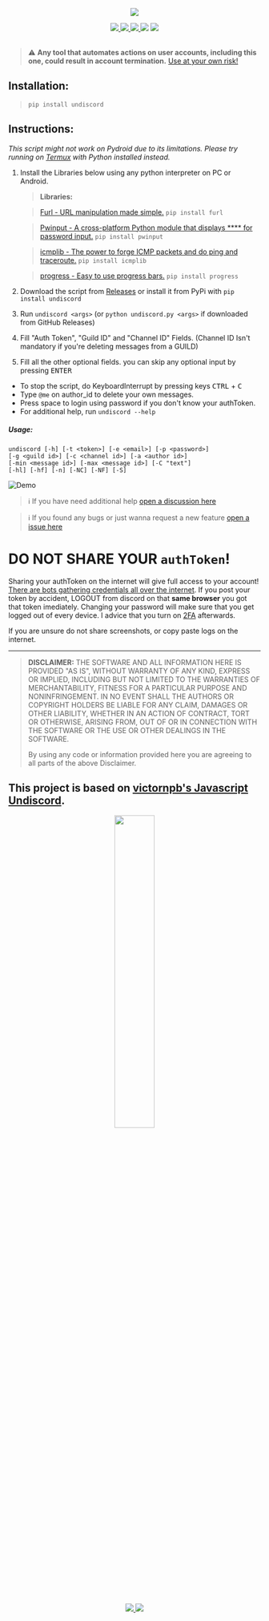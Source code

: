 <p align="center">
  <img src="https://raw.githubusercontent.com/HardcodedCat/undiscord-python/main/.github/ASSETS/title.png">


<div align="center">
  <a href="https://github.com/HardcodedCat/undiscord-python/releases/latest">
    <img src="https://img.shields.io/github/v/tag/HardcodedCat/undiscord-python?style=for-the-badge&label=LATEST"/>
  </a>
  <a href="/LICENSE">
    <img src="https://img.shields.io/github/license/hardcodedcat/undiscord-python?style=for-the-badge"/>
  </a>
  <a href="https://pypi.org/project/undiscord">
    <img src="https://img.shields.io/badge/pypi-3670A0?style=for-the-badge&logo=pypi&logoColor=ffdd54" />
  </a>
  <a>
    <img src="https://img.shields.io/badge/Android-3DDC84?style=for-the-badge&logo=android&logoColor=white"/>
  </a>
  <a>
    <img src="https://img.shields.io/badge/Linux-FCC624?style=for-the-badge&logo=linux&logoColor=black"/>
  </a>
</div>

<br />

> ⚠️ **Any tool that automates actions on user accounts, including this one, could result in account termination.** [Use at your own risk!](https://support.discordapp.com/hc/en-us/articles/115002192352-Automated-user-accounts-self-bots-)

## Installation:

   > `pip install undiscord`

## Instructions:

_This script might not work on Pydroid due to its limitations. Please try running on [Termux](https://github.com/HardcodedCat/termux-monet) with Python installed instead._

1. Install the Libraries below using any python interpreter on PC or Android.

   > **Libraries:**

   > [Furl - URL manipulation made simple.](https://pypi.org/project/furl/)
   > `pip install furl`

   > [Pwinput - A cross-platform Python module that displays **** for password input.](https://pypi.org/project/pwinput/)
   > `pip install pwinput`

   > [icmplib - The power to forge ICMP packets and do ping and traceroute.](https://pypi.org/project/icmplib/)
   > `pip install icmplib`
   
   > [progress - Easy to use progress bars.](https://pypi.org/project/progress/)
   > `pip install progress`

2. Download the script from [Releases](https://github.com/HardcodedCat/deleteDiscordMessages.py/releases) or install it from PyPi with `pip install undiscord`
3. Run `undiscord <args>` (or `python undiscord.py <args>` if downloaded from GitHub Releases)
4. Fill "Auth Token", "Guild ID" and "Channel ID" Fields. (Channel ID Isn't mandatory if you're deleting messages from a GUILD)
5. Fill all the other optional fields. you can skip any optional input by pressing <kbd>ENTER</kbd>
- To stop the script, do KeyboardInterrupt by pressing keys <kbd>CTRL</kbd> + <kbd>C</kbd>
- Type `@me` on author_id to delete your own messages.
- Press space to login using password if you don't know your authToken.
- For additional help, run `undiscord --help`
##### Usage:
```
undiscord [-h] [-t <token>] [-e <email>] [-p <password>]
[-g <guild id>] [-c <channel id>] [-a <author id>]
[-min <message id>] [-max <message id>] [-C "text"]
[-hl] [-hf] [-n] [-NC] [-NF] [-S]
```

![Demo](https://user-images.githubusercontent.com/103902727/163732932-5f4dda39-363d-456b-b2ae-7aa6dbc6c7f9.gif)

> ℹ️ If you have need additional help [open a discussion here](https://github.com/HelpyFazbear/deleteDiscordMessages.py/discussions)

> ℹ️ If you found any bugs or just wanna request a new feature [open a issue here](https://github.com/HelpyFazbear/deleteDiscordMessages.py/issues/new/choose)

# DO NOT SHARE YOUR `authToken`!

Sharing your authToken on the internet will give full access to your account! [There are bots gathering credentials all over the internet](https://github.com/rndinfosecguy/Scavenger).
If you post your token by accident, LOGOUT from discord on that **same browser** you got that token imediately.
Changing your password will make sure that you get logged out of every device. I advice that you turn on [2FA](https://support.discord.com/hc/en-us/articles/219576828-Setting-up-Two-Factor-Authentication) afterwards.

If you are unsure do not share screenshots, or copy paste logs on the internet.

----
> **DISCLAIMER:**
> THE SOFTWARE AND ALL INFORMATION HERE IS PROVIDED "AS IS", WITHOUT WARRANTY OF ANY KIND, EXPRESS OR IMPLIED, INCLUDING BUT NOT LIMITED TO THE WARRANTIES OF MERCHANTABILITY, FITNESS FOR A PARTICULAR PURPOSE AND NONINFRINGEMENT. IN NO EVENT SHALL THE AUTHORS OR COPYRIGHT HOLDERS BE LIABLE FOR ANY CLAIM, DAMAGES OR OTHER LIABILITY, WHETHER IN AN ACTION OF CONTRACT, TORT OR OTHERWISE, ARISING FROM, OUT OF OR IN CONNECTION WITH THE SOFTWARE OR THE USE OR OTHER DEALINGS IN THE SOFTWARE.
>
> By using any code or information provided here you are agreeing to all parts of the above Disclaimer.

## This project is based on [victornpb's Javascript Undiscord](https://github.com/victornpb/deleteDiscordMessages).

<p align="center">
<img src="https://raw.githubusercontent.com/HardcodedCat/undiscord-python/main/.github/ASSETS/logo.svg" width=40% height=40%>
</p>

<div align="center">
  <a href="https://pypi.org/project/undiscord">
    <img src="https://img.shields.io/pepy/dt/undiscord?style=for-the-badge&logo=pypi&logoColor=yellow&label=PyPi%20Downloads&color=blue"/>
  </a>
  <a href="https://github.com/HardcodedCat/undiscord-python/releases/latest">
    <img src="https://img.shields.io/github/downloads/HardcodedCat/undiscord-python/total?style=for-the-badge&logo=github&color=brightgreen&label=GitHub%20Downloads"/>
  </a>
</div>